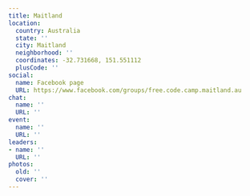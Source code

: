 ```yaml
---
title: Maitland
location:
  country: Australia
  state: ''
  city: Maitland
  neighborhood: ''
  coordinates: -32.731668, 151.551112
  plusCode: ''
social:
  name: Facebook page
  URL: https://www.facebook.com/groups/free.code.camp.maitland.au
chat:
  name: ''
  URL: ''
event:
  name: ''
  URL: ''
leaders:
- name: ''
  URL: ''
photos:
  old: ''
  cover: ''
---
```

